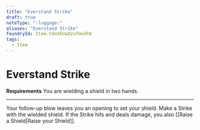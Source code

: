 ```yaml
---
title: "Everstand Strike"
draft: true
noteType: ":luggage:"
aliases: "Everstand Strike"
foundryId: Item.YdnXEUaA2ufUwVFW
tags:
  - Item
---
```


# Everstand Strike

**Requirements** You are wielding a shield in two hands.

* * *

Your follow-up blow leaves you an opening to set your shield. Make a Strike with the wielded shield. If the Strike hits and deals damage, you also [[Raise a Shield|Raise your Shield]].
